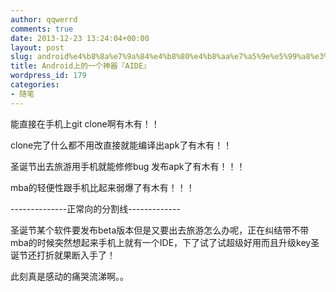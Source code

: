 ```yaml
---
author: qqwerrd
comments: true
date: 2013-12-23 13:24:04+00:00
layout: post
slug: android%e4%b8%8a%e7%9a%84%e4%b8%80%e4%b8%aa%e7%a5%9e%e5%99%a8%e3%80%8eaide%e3%80%8f
title: Android上的一个神器『AIDE』
wordpress_id: 179
categories:
- 随笔
---
```


能直接在手机上git clone啊有木有！！

clone完了什么都不用改直接就能编译出apk了有木有！！

圣诞节出去旅游用手机就能修修bug 发布apk了有木有！！！

mba的轻便性跟手机比起来弱爆了有木有！！！

--------------正常向的分割线-------------

圣诞节某个软件要发布beta版本但是又要出去旅游怎么办呢，正在纠结带不带mba的时候突然想起来手机上就有一个IDE，下了试了试超级好用而且升级key圣诞节还打折就果断入手了！

此刻真是感动的痛哭流涕啊。。
